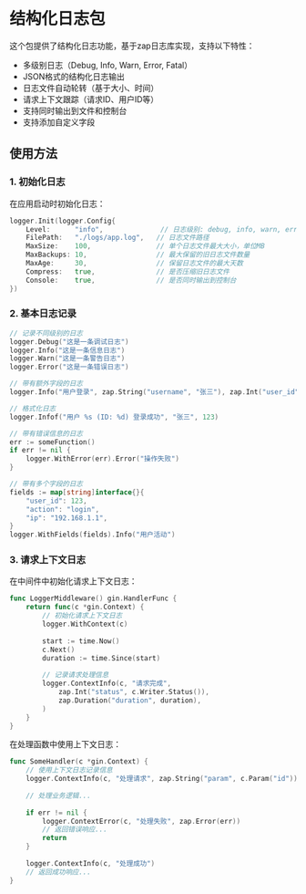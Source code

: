 # 结构化日志包

这个包提供了结构化日志功能，基于zap日志库实现，支持以下特性：

- 多级别日志（Debug, Info, Warn, Error, Fatal）
- JSON格式的结构化日志输出
- 日志文件自动轮转（基于大小、时间）
- 请求上下文跟踪（请求ID、用户ID等）
- 支持同时输出到文件和控制台
- 支持添加自定义字段

## 使用方法

### 1. 初始化日志

在应用启动时初始化日志：

```go
logger.Init(logger.Config{
    Level:      "info",              // 日志级别: debug, info, warn, error, fatal
    FilePath:   "./logs/app.log",   // 日志文件路径
    MaxSize:    100,                // 单个日志文件最大大小，单位MB
    MaxBackups: 10,                 // 最大保留的旧日志文件数量
    MaxAge:     30,                 // 保留日志文件的最大天数
    Compress:   true,               // 是否压缩旧日志文件
    Console:    true,               // 是否同时输出到控制台
})
```

### 2. 基本日志记录

```go
// 记录不同级别的日志
logger.Debug("这是一条调试日志")
logger.Info("这是一条信息日志")
logger.Warn("这是一条警告日志")
logger.Error("这是一条错误日志")

// 带有额外字段的日志
logger.Info("用户登录", zap.String("username", "张三"), zap.Int("user_id", 123))

// 格式化日志
logger.Infof("用户 %s (ID: %d) 登录成功", "张三", 123)

// 带有错误信息的日志
err := someFunction()
if err != nil {
    logger.WithError(err).Error("操作失败")
}

// 带有多个字段的日志
fields := map[string]interface{}{
    "user_id": 123,
    "action": "login",
    "ip": "192.168.1.1",
}
logger.WithFields(fields).Info("用户活动")
```

### 3. 请求上下文日志

在中间件中初始化请求上下文日志：

```go
func LoggerMiddleware() gin.HandlerFunc {
    return func(c *gin.Context) {
        // 初始化请求上下文日志
        logger.WithContext(c)
        
        start := time.Now()
        c.Next()
        duration := time.Since(start)
        
        // 记录请求处理信息
        logger.ContextInfo(c, "请求完成",
            zap.Int("status", c.Writer.Status()),
            zap.Duration("duration", duration),
        )
    }
}
```

在处理函数中使用上下文日志：

```go
func SomeHandler(c *gin.Context) {
    // 使用上下文日志记录信息
    logger.ContextInfo(c, "处理请求", zap.String("param", c.Param("id")))
    
    // 处理业务逻辑...
    
    if err != nil {
        logger.ContextError(c, "处理失败", zap.Error(err))
        // 返回错误响应...
        return
    }
    
    logger.ContextInfo(c, "处理成功")
    // 返回成功响应...
}
```